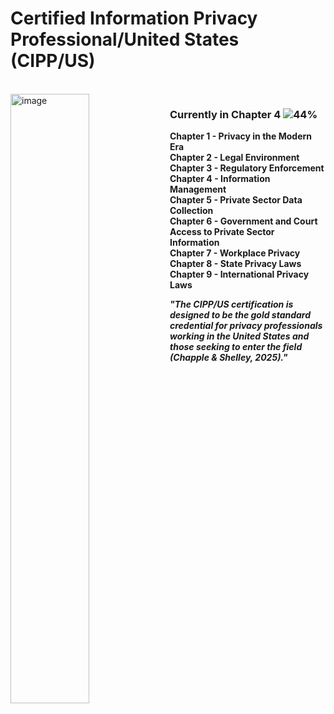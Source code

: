 # Certified Information Privacy Professional/United States (CIPP/US)

<br clear="left"/>

<img style = "width:50%; height:auto;" alt="image" align = "left" src="https://github.com/user-attachments/assets/3c160dd5-a968-419b-89fe-56da99e5b3b5" />

### Currently in Chapter 4 ![44%](https://progress-bar.xyz/44/?style=flat)

   **Chapter 1 - Privacy in the Modern Era**  
   **Chapter 2 - Legal Environment**  
   **Chapter 3 - Regulatory Enforcement**  
   **Chapter 4 - Information Management**  
   **Chapter 5 - Private Sector Data Collection**  
   **Chapter 6 - Government and Court Access to Private Sector Information**  
   **Chapter 7 - Workplace Privacy**  
   **Chapter 8 - State Privacy Laws**  
   **Chapter 9 - International Privacy Laws**

***"The CIPP/US certification is designed to be the gold standard credential for privacy professionals working in the United States and those seeking to enter the field (Chapple & Shelley, 2025)."***
